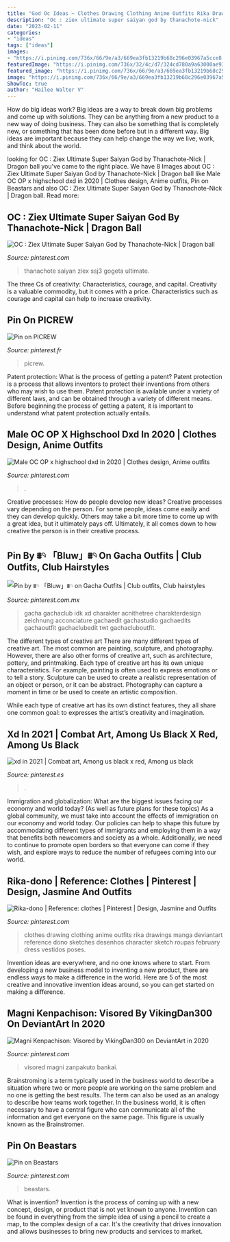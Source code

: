 ```yaml
---
title: "God Oc Ideas ~ Clothes Drawing Clothing Anime Outfits Rika Drawings Manga Deviantart Reference Dono Sketches Desenhos Character Sketch Roupas February Dress Vestidos Poses"
description: "Oc : ziex ultimate super saiyan god by thanachote-nick"
date: "2023-02-11"
categories:
- "ideas"
tags: ["ideas"]
images:
- "https://i.pinimg.com/736x/66/9e/a3/669ea3fb13219b68c296e03967a5cce8.jpg"
featuredImage: "https://i.pinimg.com/736x/32/4c/d7/324cd780a9a63000ae9362d90a3e3e7e.jpg"
featured_image: "https://i.pinimg.com/736x/66/9e/a3/669ea3fb13219b68c296e03967a5cce8.jpg"
image: "https://i.pinimg.com/736x/66/9e/a3/669ea3fb13219b68c296e03967a5cce8.jpg"
ShowToc: true
author: "Hailee Walter V"
---
```



How do big ideas work?
Big ideas are a way to break down big problems and come up with solutions. They can be anything from a new product to a new way of doing business. They can also be something that is completely new, or something that has been done before but in a different way. Big ideas are important because they can help change the way we live, work, and think about the world.

	

		
looking for OC : Ziex Ultimate Super Saiyan God by Thanachote-Nick | Dragon ball you've came to the right place. We have 8 Images about OC : Ziex Ultimate Super Saiyan God by Thanachote-Nick | Dragon ball like Male OC OP x highschool dxd in 2020 | Clothes design, Anime outfits, Pin on Beastars and also OC : Ziex Ultimate Super Saiyan God by Thanachote-Nick | Dragon ball. Read more:
		
    
## OC : Ziex Ultimate Super Saiyan God By Thanachote-Nick | Dragon Ball

<img loading=lazy src="https://i.pinimg.com/736x/e8/99/b7/e899b7bda55dd664bc3509195ae28448.jpg" onerror="this.onerror=null;this.src='https://tse2.mm.bing.net/th?id=OIP.IvwT35eckdtmNGt5AWk5BQHaKd&amp;pid=15.1';" alt="OC : Ziex Ultimate Super Saiyan God by Thanachote-Nick | Dragon ball">

_Source: pinterest.com_

>thanachote saiyan ziex ssj3 gogeta ultimate. 

	

The three Cs of creativity: Characteristics, courage, and capital.
Creativity is a valuable commodity, but it comes with a price. Characteristics such as courage and capital can help to increase creativity.

    
## Pin On PICREW

<img loading=lazy src="https://i.pinimg.com/736x/32/4c/d7/324cd780a9a63000ae9362d90a3e3e7e.jpg" onerror="this.onerror=null;this.src='https://tse2.mm.bing.net/th?id=OIP.FPvPeOokaK8mCYsU1yZEXQHaHa&amp;pid=15.1';" alt="Pin on PICREW">

_Source: pinterest.fr_

>picrew. 

	

Patent protection: What is the process of getting a patent?
Patent protection is a process that allows inventors to protect their inventions from others who may wish to use them. Patent protection is available under a variety of different laws, and can be obtained through a variety of different means. Before beginning the process of getting a patent, it is important to understand what patent protection actually entails.

    
## Male OC OP X Highschool Dxd In 2020 | Clothes Design, Anime Outfits

<img loading=lazy src="https://i.pinimg.com/736x/4b/75/0b/4b750be1f9f9369dc88502a816dbb890.jpg" onerror="this.onerror=null;this.src='https://tse2.mm.bing.net/th?id=OIP.X7z7VGe6ct10pMAacfy64gHaK_&amp;pid=15.1';" alt="Male OC OP x highschool dxd in 2020 | Clothes design, Anime outfits">

_Source: pinterest.com_

>. 

	

Creative processes: How do people develop new ideas?
Creative processes vary depending on the person. For some people, ideas come easily and they can develop quickly. Others may take a bit more time to come up with a great idea, but it ultimately pays off. Ultimately, it all comes down to how creative the person is in their creative process.

    
## Pin By ⩩𓄹 「Bluw」⩩𓄹 On Gacha Outfits | Club Outfits, Club Hairstyles

<img loading=lazy src="https://i.pinimg.com/736x/66/9e/a3/669ea3fb13219b68c296e03967a5cce8.jpg" onerror="this.onerror=null;this.src='https://tse1.mm.bing.net/th?id=OIP.Hj9IQwh_RdsajZSZ50mRQQHaHT&amp;pid=15.1';" alt="Pin by ⩩𓄹 「Bluw」⩩𓄹 on Gacha Outfits | Club outfits, Club hairstyles">

_Source: pinterest.com.mx_

>gacha gachaclub idk xd charakter acnithetree charakterdesign zeichnung acconciature gachaedit gachastudio gachaedits gachaoutfit gachaclubedit twt gachacluboutfit. 

	

The different types of creative art
There are many different types of creative art. The most common are painting, sculpture, and photography. However, there are also other forms of creative art, such as architecture, pottery, and printmaking.
Each type of creative art has its own unique characteristics. For example, painting is often used to express emotions or to tell a story. Sculpture can be used to create a realistic representation of an object or person, or it can be abstract. Photography can capture a moment in time or be used to create an artistic composition.

While each type of creative art has its own distinct features, they all share one common goal: to expresses the artist’s creativity and imagination.

    
## Xd In 2021 | Combat Art, Among Us Black X Red, Among Us Black

<img loading=lazy src="https://i.pinimg.com/originals/71/d1/6f/71d16f11b0ece3291c416501e2ef3585.jpg" onerror="this.onerror=null;this.src='https://tse3.mm.bing.net/th?id=OIP.oQDHxAzT8JVjwNGo5fetgQHaHa&amp;pid=15.1';" alt="xd in 2021 | Combat art, Among us black x red, Among us black">

_Source: pinterest.es_

>. 

	

Immigration and globalization: What are the biggest issues facing our economy and world today? (As well as future plans for these topics)
As a global community, we must take into account the effects of immigration on our economy and world today. Our policies can help to shape this future by accommodating different types of immigrants and employing them in a way that benefits both newcomers and society as a whole. Additionally, we need to continue to promote open borders so that everyone can come if they wish, and explore ways to reduce the number of refugees coming into our world.

    
## Rika-dono | Reference: Clothes | Pinterest | Design, Jasmine And Outfits

<img loading=lazy src="https://s-media-cache-ak0.pinimg.com/736x/a3/b7/2b/a3b72ba4bafcd66716a7a130ff953b3f--manga-clothes-drawing-clothes.jpg" onerror="this.onerror=null;this.src='https://tse3.mm.bing.net/th?id=OIP.jbw5HNedRN3V54q8Dj4XsgHaIM&amp;pid=15.1';" alt="Rika-dono | Reference: clothes | Pinterest | Design, Jasmine and Outfits">

_Source: pinterest.com_

>clothes drawing clothing anime outfits rika drawings manga deviantart reference dono sketches desenhos character sketch roupas february dress vestidos poses. 

	

Invention ideas are everywhere, and no one knows where to start. From developing a new business model to inventing a new product, there are endless ways to make a difference in the world. Here are 5 of the most creative and innovative invention ideas around, so you can get started on making a difference.

    
## Magni Kenpachison: Visored By VikingDan300 On DeviantArt In 2020

<img loading=lazy src="https://i.pinimg.com/736x/bd/a1/6f/bda16f3cf420830da21437095f111faa.jpg" onerror="this.onerror=null;this.src='https://tse1.mm.bing.net/th?id=OIP.qHr4lb4EI4plkFjgbpsJlAHaGs&amp;pid=15.1';" alt="Magni Kenpachison: Visored by VikingDan300 on DeviantArt in 2020">

_Source: pinterest.com_

>visored magni zanpakuto bankai. 

	

Brainstroming is a term typically used in the business world to describe a situation where two or more people are working on the same problem and no one is getting the best results. The term can also be used as an analogy to describe how teams work together. In the business world, it is often necessary to have a central figure who can communicate all of the information and get everyone on the same page. This figure is usually known as the Brainstromer.

    
## Pin On Beastars

<img loading=lazy src="https://i.pinimg.com/736x/69/f6/20/69f620588f603d943f3bc450037e6549.jpg" onerror="this.onerror=null;this.src='https://tse2.mm.bing.net/th?id=OIP.8KenvBsxEQsZjM-XOMeNIwHaJB&amp;pid=15.1';" alt="Pin on Beastars">

_Source: pinterest.com_

>beastars. 

	

What is invention?
Invention is the process of coming up with a new concept, design, or product that is not yet known to anyone. Invention can be found in everything from the simple idea of using a pencil to create a map, to the complex design of a car. It's the creativity that drives innovation and allows businesses to bring new products and services to market.

